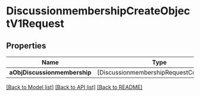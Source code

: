 # DiscussionmembershipCreateObjectV1Request

## Properties
Name | Type | Description | Notes
------------ | ------------- | ------------- | -------------
**aObjDiscussionmembership** | [DiscussionmembershipRequestCompound] |  | 

[[Back to Model list]](../README.md#documentation-for-models) [[Back to API list]](../README.md#documentation-for-api-endpoints) [[Back to README]](../README.md)


